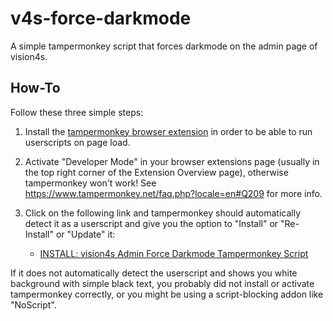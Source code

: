# v4s-force-darkmode
A simple tampermonkey script that forces darkmode on the admin page of vision4s.

## How-To

Follow these three simple steps:

1. Install the [tampermonkey browser extension](https://www.tampermonkey.net/?locale=en) in order to be able to run userscripts on page load.

2. Activate "Developer Mode" in your browser extensions page (usually in the top right corner of the Extension Overview page), otherwise tampermonkey won't work! See https://www.tampermonkey.net/faq.php?locale=en#Q209 for more info.

3. Click on the following link and tampermonkey should automatically detect it as a userscript and give you the option to "Install" or "Re-Install" or "Update" it:
   - [INSTALL: vision4s Admin Force Darkmode Tampermonkey Script](https://github.com/JuztFlow/v4s-force-darkmode/raw/main/v4s-force-darkmode.user.js)

If it does not automatically detect the userscript and shows you white background with simple black text, you probably did not install or activate tampermonkey correctly, or you might be using a script-blocking addon like "NoScript".
